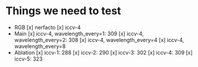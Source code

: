 # Things we need to test

* RGB
  [x] nerfacto
  [x] iccv-4
* Main
  [x] iccv-4, wavelength_every=1: 309
  [x] iccv-4, wavelength_every=2: 308
  [x] iccv-4, wavelength_every=4
  [x] iccv-4, wavelength_every=8
* Ablation
  [x] iccv-1: 288
  [x] iccv-2: 290
  [x] iccv-3: 302
  [x] iccv-4: 309
  [x] iccv-5: 323
